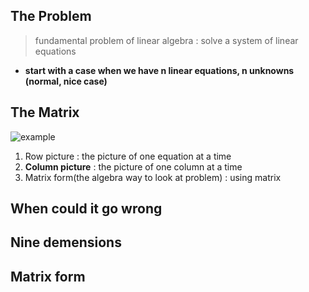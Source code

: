 ## The Problem

> fundamental problem of linear algebra : solve a system of linear equations

- **start with a case when we have n linear equations, n unknowns (normal, nice case)**

## The Matrix


![example](https://github.com/user-attachments/assets/79ae3e84-353e-415f-b80d-91f2e0749526)

1. Row picture : the picture of one equation at a time
2. **Column picture** : the picture of one column at a time
3. Matrix form(the algebra way to look at problem) : using matrix
## When could it go wrong

## Nine demensions

## Matrix form
